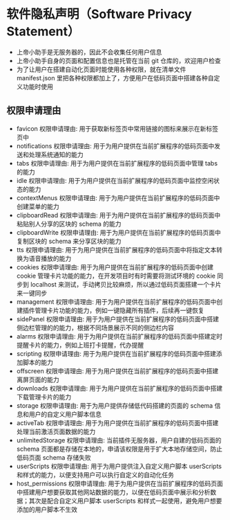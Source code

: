 # 软件隐私声明（Software Privacy Statement）

- 上帝小助手是无服务器的，因此不会收集任何用户信息
- 上帝小助手自身的页面和配置信息也是托管在当前 git 仓库的，欢迎用户检查
- 为了让用户在搭建自动化页面时能使用各种权限，就在清单文件 manifest.json 里把各种权限都加上了，方便用户在低码页面中搭建各种自定义功能时使用

## 权限申请理由

- favicon 权限申请理由: 用于获取新标签页中常用链接的图标来展示在新标签页中
- notifications 权限申请理由: 用于为用户提供在当前扩展程序的低码页面中发送和处理系统通知的能力
- tabs 权限申请理由: 用于为用户提供在当前扩展程序的低码页面中管理 tabs 的能力
- idle 权限申请理由: 用于为用户提供在当前扩展程序的低码页面中监控空闲状态的能力
- contextMenus 权限申请理由: 用于为用户提供在当前扩展程序的低码页面中创建菜单的能力
- clipboardRead 权限申请理由: 用于为用户提供在当前扩展程序的低码页面中粘贴别人分享的区块的 schema 的能力
- clipboardWrite 权限申请理由: 用于为用户提供在当前扩展程序的低码页面中复制区块的 schema 来分享区块的能力
- tts 权限申请理由: 用于为用户提供在当前扩展程序的低码页面中将指定文本转换为语音播放的能力
- cookies 权限申请理由: 用于为用户提供在当前扩展程序的低码页面中创建 cookie 管理卡片功能的能力，在开发项目时有时需要将测试环境的 cookie 同步到 localhost 来测试，手动拷贝比较麻烦，所以通过低码页面搭建一个卡片来一键同步
- management 权限申请理由: 用于为用户提供在当前扩展程序的低码页面中创建插件管理卡片功能的能力，例如一键隐藏所有插件，后续再一键恢复
- sidePanel 权限申请理由: 用于为用户提供在当前扩展程序的低码页面中搭建侧边栏管理的的能力，根据不同场景展示不同的侧边栏内容
- alarms 权限申请理由: 用于为用户提供在当前扩展程序的低码页面中搭建定时提醒卡片的能力，例如上班打卡提醒，代办提醒
- scripting 权限申请理由: 用于为用户提供在当前扩展程序的低码页面中搭建添加脚本的能力
- offscreen 权限申请理由: 用于为用户提供在当前扩展程序的低码页面中搭建离屏页面的能力
- downloads 权限申请理由: 用于为用户提供在当前扩展程序的低码页面中搭建下载管理卡片的能力
- storage 权限申请理由: 用于为用户提供存储低代码搭建的页面的 schema 信息和用户的自定义用户脚本信息
- activeTab 权限申请理由: 用于为用户提供在当前扩展程序的低码页面中搭建处理当前激活页面数据的能力
- unlimitedStorage 权限申请理由: 当前插件无服务器，用户自建的低码页面的 schema 页面都是存储在本地的，申请该权限是用于扩大本地存储空间，防止低码页面 schema 存储失败
- userScripts 权限申请理由: 用于为用户提供注入自定义用户脚本 userScripts 和样式的能力，以便支持用户可以执行自定义的自动化任务
- host_permissions 权限申请理由: 用于为用户提供在当前扩展程序的低码页面中搭建用户想要获取其他网站数据的能力，以便在低码页面中展示和分析数据；其次是配合自定义用户脚本 userScripts 和样式一起使用，避免用户想要添加的用户脚本不生效

